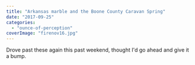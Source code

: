 ```yaml
---
title: "Arkansas marble and the Boone County Caravan Spring"
date: "2017-09-25"
categories: 
  - "ounce-of-perception"
coverImage: "firenov16.jpg"
---
```


Drove past these again this past weekend, thought I'd go ahead and give it a bump.
